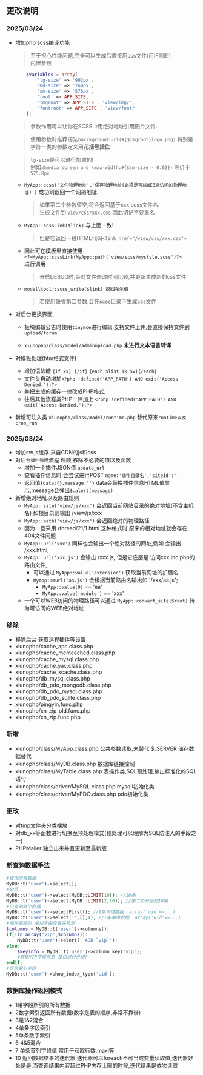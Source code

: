 ## 更改说明

### 2025/03/24
- 增加php scss编译功能  
	> 至于担心性能问题,完全可以生成后直接用css文件(用IF判断)  
	> 内置参数
	```php
		$Variables = array(
			'lg-size' => '992px',
			'md-size' => '768px',
			'sm-size' => '576px',
			'root' => APP_SITE,
			'imgroot' => APP_SITE . 'view/img/',
			'fontroot' => APP_SITE . 'view/font/'
		);
	```
	> 参数作用可以让你在SCSS中用绝对地址引用图片文件.

	> 使用参数时推荐语法`bacrkground:url(#{$imgroot}logo.png)` 特别是字符一类的参数定义用**花括号括住**

	> `lg-size`是可以进行加减的!  
	>例如:`@media screen and (max-width:#{$sm-size - 0.02})` 等价于 `575.8px`

	- `MyApp::scss('文件物理地址','保存物理地址(必须是可以WEB能访问的物理地址)')` 成功则返回一个网络地址.   
		>如果第二个参数留空,将会返回基于xxx.scss文件名.  
		>生成文件到 `view/css/xxx.css` 因此切记不要重名


	- `MyApp::scssLink($link)` 与上面一致!  
		>但是它返回一段HTML代码`<link href="/view/css/xxx.css">`


	- 因此可在模板里直接使用  
		`<?=MyApp::scssLink(MyApp::path('view/scss/mystyle.scss')?>`  
		进行调用  
		>开启DEBUG时,会对文件修改时间比较,并更新生成新的css文件

	- `model\tool::scss_write($link) 返回布尔值`  
		> 若使用缺省第二参数,会在scss目录下生成css文件

- 对后台更换界面,
	- 板块编辑公告时使用`tinymce`进行编辑,支持文件上传,会直接保持文件到`upload/forum`

	- `xiunophp/class/model/adminupload.php` **未进行文本语言转译**

- 对模板处理(htm格式文件)
	- 增加语法糖 `{if xx} {/if}` `{each $list $k $v}{/each}` 
	- 文件头自动增加`<?php !defined('APP_PATH') AND exit('Access Denied.');?>`
	- 并把生成的缓存一律改成PHP格式;
	- 往后其他流程类PHP一律加上 `<?php !defined('APP_PATH') AND exit('Access Denied.');?>`

- 新增可注入类 `xiunophp/class/model/runtime.php` 替代原来`runtime以及cron_run`

### 2025/03/24
- 增加sw.js缓存 来自CDN的js和css
- 对后`台插件管理`流程 理顺,移除不必要的值以及函数
	- 增加一个插件JSON值 `update_url` 
	- 查看插件信息时,会尝试进行POST `name:'插件目录名','siteid':''` 
	- 返回值`{data:{},message:''}` data会替换插件信息HTML值显示,message会弹出`$.alert(message)`
- 新增绝对地址以及路由规则
	- `MyApp::site('view/js/xxx')` 会返回当前网站目录的绝对地址(不含主机名) 如根目录则输出 /view/js/xxx
	- `MyApp::path('view/js/xxx')` 会返回绝对的物理路径
	- 因为一旦采用 /thread/21/1.html 这种格式时,原来的相对地址就会存在404文件问题
	- `MyApp::url('xxx')` 同样也会输出一个绝对路径的网址,例如 会输出 /xxx.html,
	- `MyApp::url('xxx.js')` 会输出 /xxx.js, 但是它底层是 访问xxx.inc.php的路由文件,
		- 可以通过 `MyApp::value('extension')` 获取当前网址的扩展名
		- `MyApp::murl('aa.js')` 会根据当前路由名输出如 '/xxx/aa.js';
			- `MyApp::value(0)` == 'aa' 
			- `MyApp::value('module')` == 'xxx'
	- 一个可以WEB访问的物理路径可以通过 `MyApp::convert_site($root)` 转为可访问的WEB绝对地址

### 移除
- 移除后台 获取远程插件等设置
- xiunophp/cache_apc.class.php
- xiunophp/cache_memcached.class.php
- xiunophp/cache_mysql.class.php
- xiunophp/cache_yac.class.php
- xiunophp/cache_xcache.class.php
- xiunophp/db_mysql.class.php
- xiunophp/db_pdo_mongodb.class.php
- xiunophp/db_pdo_mysql.class.php
- xiunophp/db_pdo_sqlite.class.php
- xiunophp/pingyin.func.php
- xiunophp/xn_zip_old.func.php
- xiunophp/xn_zip.func.php

### 新增
- xiunophp/class/MyApp.class.php 公共参数读取,未替代 $_SERVER 储存数据替代
- xiunophp/class/MyDB.class.php 数据库链接控制
- xiunophp/class/MyTable.class.php 表操作类,SQL预处理,输出标准化的SQL语句
- xiunophp/class/driver/MySQL.class.php mysqli初始化类
- xiunophp/class/driver/MyPDO.class.php pdo初始化类 

### 更改
- 对tmp文件夹分类摆放
- 对db_xx等函数进行切换至预处理模式(预处理可以理解为SQL防注入的手段之一)
- PHPMailer 独立出来并且更新至最新版
### 新查询数据手法
```php
#查询所有数据
MyDB::t('user')->select();
#分页
MyDB::t('user')->select(MyDB::LIMIT(10)); //10条
MyDB::t('user')->select(MyDB::LIMIT(2,10)); //第二页开始的10条
#只查询单个数据
MyDB::t('user')->selectFirst(); //1条单维数据  array('uid'=>...)
MyDB::t('user')->select('',[],4); //1条单维数据  array('uid'=>...)
#插件安装时 增加字段应该先检测
$columns = MyDB::t('user')->columns();
if(!in_array('vip',$columns)):
	MyDB::t('user')->alert(' ADD `vip`');
else:
	$keyinfo = MyDB::t('user')->column_key('vip');
	#获取VIP字段信息 是否进行升级?
endif;
#是否索引字段
MyDB::t('user')->show_index_type('uid');

```
### 数据库操作返回模式
- 1带字段所引的所有数据
- 2数字索引返回所有数据(数字是表的顺序,非常不靠谱)
- 3是1&2混合
- 4单条字段索引
- 5单条数字索引
- 6 4&5混合
- 7 单条首列字段值 常用于获取行数,maxi等
- 10 返回数据结果的迭代器,迭代器可以foreach不可当成变量读取值,迭代器好处是是,当查询结果内容超过PHP内存上限的时候,迭代结果是依次读取